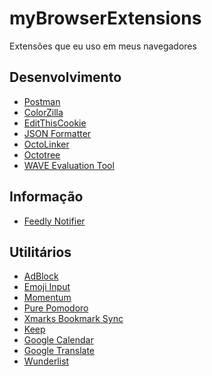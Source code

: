 # myBrowserExtensions
Extensões que eu uso em meus navegadores

## Desenvolvimento
- [Postman](https://www.getpostman.com/)
- [ColorZilla](http://www.colorzilla.com/)
- [EditThisCookie](http://www.editthiscookie.com/)
- [JSON Formatter](https://github.com/callumlocke/json-formatter)
- [OctoLinker](https://octolinker.github.io/)
- [Octotree](https://github.com/buunguyen/octotree)
- [WAVE Evaluation Tool]()

## Informação
- [Feedly Notifier](https://olsh.me/Feedly-Notifier/)

## Utilitários
- [AdBlock](https://getadblock.com/)
- [Emoji Input](http://www.emojistuff.com/)
- [Momentum](https://momentumdash.com/)
- [Pure Pomodoro]()
- [Xmarks Bookmark Sync](http://xmarks.com/)
- [Keep](https://chrome.google.com/webstore/detail/google-keep-chrome-extens/lpcaedmchfhocbbapmcbpinfpgnhiddi)
- [Google Calendar](https://chrome.google.com/webstore/detail/google-calendar-by-google/gmbgaklkmjakoegficnlkhebmhkjfich)
- [Google Translate](https://chrome.google.com/webstore/detail/google-translate/aapbdbdomjkkjkaonfhkkikfgjllcleb)
- [Wunderlist](https://chrome.google.com/webstore/detail/add-to-wunderlist/dmnddeddcgdllibmaodanoonljfdmooc)
